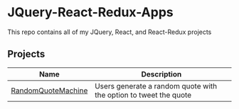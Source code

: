 # JQuery-React-Redux-Apps
This repo contains all of my JQuery, React, and React-Redux projects

## Projects
|Name|Description|
|---|---|
|[RandomQuoteMachine](https://github.com/ShaunJPartridge/JQuery-React-Redux-Apps/tree/main/RandomQuoteMachine)|Users generate a random quote with the option to tweet the quote|
